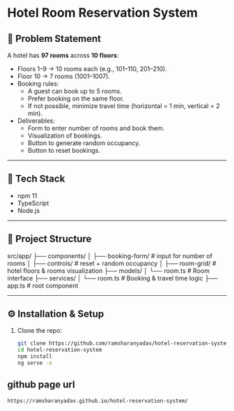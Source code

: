 # Hotel Room Reservation System

## 📌 Problem Statement
A hotel has **97 rooms** across **10 floors**:
- Floors 1–9 → 10 rooms each (e.g., 101–110, 201–210).
- Floor 10 → 7 rooms (1001–1007).
- Booking rules:
  - A guest can book up to 5 rooms.
  - Prefer booking on the same floor.
  - If not possible, minimize travel time (horizontal = 1 min, vertical = 2 min).
- Deliverables:
  - Form to enter number of rooms and book them.
  - Visualization of bookings.
  - Button to generate random occupancy.
  - Button to reset bookings.

---

## 🚀 Tech Stack
- npm 11
- TypeScript
- Node.js

---

## 📂 Project Structure
src/app/
├── components/
│ ├── booking-form/ # input for number of rooms
│ ├── controls/ # reset + random occupancy
│ ├── room-grid/ # hotel floors & rooms visualization
├── models/
│ └── room.ts # Room interface
├── services/
│ └── room.ts # Booking & travel time logic
├── app.ts # root component



---

## ⚙️ Installation & Setup

1. Clone the repo:
   ```bash
   git clone https://github.com/ramsharanyadav/hotel-reservation-system.git
   cd hotel-reservation-system
   npm install
   ng serve -o

## github page url ##

```bash
https://ramsharanyadav.github.io/hotel-reservation-system/




